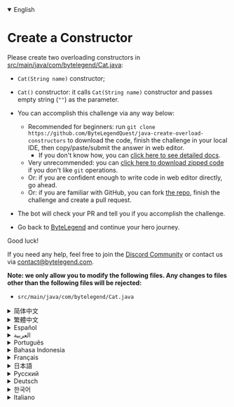 <details open='true'>
<summary>English</summary>

# Create a Constructor

Please create two overloading constructors in [src/main/java/com/bytelegend/Cat.java](https://github.com/ByteLegendQuest/java-create-overload-constructors/blob/main/src/main/java/com/bytelegend/Cat.java):
- `Cat(String name)` constructor;
- `Cat()` constructor: it calls `Cat(String name)` constructor and passes empty string (`""`) as the parameter.

- You can accomplish this challenge via any way below:
  - Recommended for beginners: run `git clone https://github.com/ByteLegendQuest/java-create-overload-constructors` to download the code,
    finish the challenge in your local IDE, then copy/paste/submit the answer in web editor.
    - If you don't know how, you can [click here to see detailed docs](https://github.com/ByteLegendQuest/java-create-overload-constructors/blob/main/docs/en/clone-and-import.md).
  - Very unrecommended: you can [click here to download zipped code](https://codeload.github.com/ByteLegendQuest/java-create-overload-constructors/zip/refs/heads/main) if you don't like `git` operations.
  - Or: if you are confident enough to write code in web editor directly, go ahead.
  - Or: if you are familiar with GitHub, you can fork [the repo](https://github.com/ByteLegendQuest/java-create-overload-constructors), finish the challenge and create a pull request.
- The bot will check your PR and tell you if you accomplish the challenge.
- Go back to [ByteLegend](https://bytelegend.com) and continue your hero journey.

Good luck!

If you need any help, feel free to join the [Discord Community](https://discord.gg/35RreUUGWt) or contact us via [contact@bytelegend.com](mailto:contact@bytelegend.com).

**Note: we only allow you to modify the following files.
Any changes to files other than the following files will be rejected:**

- `src/main/java/com/bytelegend/Cat.java`
</details>
<details>
<summary>简体中文</summary>

# 创建<ruby>重载<rt>Overload</rt></ruby>的<ruby>构造器<rt>Constructor</rt></ruby>

请在[src/main/java/com/bytelegend/Cat.java](https://github.com/ByteLegendQuest/java-create-overload-constructors/blob/main/src/main/java/com/bytelegend/Cat.java)中创建两个重载的构造器：
- `Cat(String name)`构造器；
- `Cat()`构造器，令其调用`Cat(String name)`构造器并传递空字符串（`""`）作为参数。

- 你可以使用以下任意一种方法完成挑战：
  - 初学者推荐：运行`git clone https://git.bytelegend.com/ByteLegendQuest/java-create-overload-constructors`将代码下载到本地，在本地使用IDE调试完成后复制到网页编辑器里提交。
    - 如果你不知道怎么做，可以点击[这里查看详细文档](https://github.com/ByteLegendQuest/java-create-overload-constructors/blob/main/docs/zh_hans/clone-and-import.md)。
  - 非常不推荐：如果你实在不喜欢`git`命令行操作，你可以[点击这里直接下载打包好的代码](https://ghcodeload.bytelegend.com/ByteLegendQuest/java-create-overload-constructors/zip/refs/heads/main)。
  - 或者：如果你非常自信不需要下载代码到本地调试，可以使用网页编辑器直接提交。
  - 或者：如果你对GitHub非常熟悉，你可以fork[这个仓库](https://github.com/ByteLegendQuest/java-create-overload-constructors)、完成挑战后，创建一个Pull Request。
- 机器人将会检查你的答案，告诉你你是否通过了挑战。
- 回到[字节传说](https://bytelegend.com)，然后继续你的英雄旅程。

祝你好运！

如果你需要任何帮助，欢迎加入官方玩家QQ群（在[首页](https://bytelegend.com)右下角的`联系 & 关于`菜单里可以找到入群方式）或者[Discord社区](https://discord.gg/PvmqK3hF)，或email至[contact@bytelegend.com](mailto:contact@bytelegend.com)。

**注意：我们只允许您修改以下文件，任何对其他文件的修改都会被拒绝：**

- `src/main/java/com/bytelegend/Cat.java`
</details>
<details>
<summary>繁體中文</summary>

<h1>創建構造函數</h1><p>請在<a href="https://github.com/ByteLegendQuest/java-create-overload-constructors/blob/main/src/main/java/com/bytelegend/Cat.java" target="_blank">src/main/java/com/bytelegend/Cat.java</a>中創建兩個重載構造函數：</p><ul><li><p> <code class="notranslate">Cat(String name)</code>構造函數；</p></li><li><p> <code class="notranslate">Cat()</code>構造函數：它調用<code class="notranslate">Cat(String name)</code>構造函數並傳遞空字符串 ( <code class="notranslate">&quot;&quot;</code> ) 作為參數。</p></li><li><p>您可以通過以下任何方式完成此挑戰：</p><ul><li>建議初學者：運行<code class="notranslate">git clone https://github.com/ByteLegendQuest/java-create-overload-constructors</code>下載代碼，在本地 IDE 中完成挑戰，然後在 Web 編輯器中復制/粘貼/提交答案。<ul><li>如果您不知道如何操作，可以<a href="https://github.com/ByteLegendQuest/java-create-overload-constructors/blob/main/docs/en/clone-and-import.md" target="_blank">單擊此處查看詳細文檔</a>。</li></ul></li><li>非常不推薦：如果你不喜歡<code class="notranslate">git</code>操作，可以<a href="https://codeload.github.com/ByteLegendQuest/java-create-overload-constructors/zip/refs/heads/main" target="_blank">點擊這裡下載壓縮代碼</a>。</li><li>或者：如果您有足夠的信心直接在 Web 編輯器中編寫代碼，請繼續。</li><li>或者：如果你熟悉 GitHub，你可以 fork<a href="https://github.com/ByteLegendQuest/java-create-overload-constructors" target="_blank">倉庫</a>，完成挑戰並創建一個拉取請求。</li></ul></li><li><p>機器人會檢查你的 PR 並告訴你是否完成了挑戰。</p></li><li><p>回到<a href="https://bytelegend.com" target="_blank">ByteLegend</a>繼續你的英雄之旅。</p></li></ul><p>祝你好運！</p><p>如果您需要任何幫助，請隨時加入<a href="https://discord.gg/35RreUUGWt" target="_blank">Discord 社區</a>或通過<a href="mailto:contact@bytelegend.com" target="_blank">contact@bytelegend.com</a>聯繫我們。</p><p><strong>注意：我們只允許您修改以下文件。對以下文件以外的文件的任何更改都將被拒絕：</strong></p><ul><li> <code class="notranslate">src/main/java/com/bytelegend/Cat.java</code></li></ul></details>
<details>
<summary>Español</summary>

<h1>Crear un constructor</h1><p> Cree dos constructores de sobrecarga en <a href="https://github.com/ByteLegendQuest/java-create-overload-constructors/blob/main/src/main/java/com/bytelegend/Cat.java" target="_blank">src/main/java/com/bytelegend/Cat.java</a> :</p><ul><li><p> <code class="notranslate">Cat(String name)</code> constructor;</p></li><li><p> <code class="notranslate">Cat()</code> constructor: llama al constructor <code class="notranslate">Cat(String name)</code> y pasa una cadena vacía ( <code class="notranslate">&quot;&quot;</code> ) como parámetro.</p></li><li><p> Puede lograr este desafío de cualquier manera a continuación:</p><ul><li> Recomendado para principiantes: ejecute <code class="notranslate">git clone https://github.com/ByteLegendQuest/java-create-overload-constructors</code> para descargar el código, finalice el desafío en su IDE local, luego copie/pegue/envíe la respuesta en el editor web.<ul><li> Si no sabe cómo hacerlo, puede <a href="https://github.com/ByteLegendQuest/java-create-overload-constructors/blob/main/docs/en/clone-and-import.md" target="_blank">hacer clic aquí para ver los documentos detallados</a> .</li></ul></li><li> Muy poco recomendado: puede <a href="https://codeload.github.com/ByteLegendQuest/java-create-overload-constructors/zip/refs/heads/main" target="_blank">hacer clic aquí para descargar el código comprimido</a> si no le gustan las operaciones de <code class="notranslate">git</code> .</li><li> O: si tiene la confianza suficiente para escribir código en el editor web directamente, adelante.</li><li> O: si está familiarizado con GitHub, puede bifurcar <a href="https://github.com/ByteLegendQuest/java-create-overload-constructors" target="_blank">el repositorio</a> , finalizar el desafío y crear una solicitud de extracción.</li></ul></li><li><p> El bot verificará tu PR y te dirá si logras el desafío.</p></li><li><p> Regrese a <a href="https://bytelegend.com" target="_blank">ByteLegend</a> y continúe su viaje de héroe.</p></li></ul><p> ¡Buena suerte!</p><p> Si necesita ayuda, no dude en unirse a la <a href="https://discord.gg/35RreUUGWt" target="_blank">comunidad de Discord</a> o contáctenos a través de <a href="mailto:contact@bytelegend.com" target="_blank">contact@bytelegend.com</a> .</p><p> <strong>Nota: solo le permitimos modificar los siguientes archivos. Cualquier cambio en los archivos que no sean los siguientes archivos será rechazado:</strong></p><ul><li> <code class="notranslate">src/main/java/com/bytelegend/Cat.java</code></li></ul></details>
<details>
<summary>العربية</summary>

<h1 style=";text-align:right;direction:rtl">قم بإنشاء منشئ</h1><p style=";text-align:right;direction:rtl"> يُرجى إنشاء مُنشئي التحميل الزائد في <a href="https://github.com/ByteLegendQuest/java-create-overload-constructors/blob/main/src/main/java/com/bytelegend/Cat.java" target="_blank">src / main / java / com / bytelegend / Cat.java</a> :</p><ul style=";text-align:right;direction:rtl"><li style=";text-align:right;direction:rtl"><p style=";text-align:right;direction:rtl"> مُنشئ <code class="notranslate">Cat(String name)</code> ؛</p></li><li style=";text-align:right;direction:rtl"><p style=";text-align:right;direction:rtl"> مُنشئ <code class="notranslate">Cat()</code> : يستدعي مُنشئ <code class="notranslate">Cat(String name)</code> ويمرر سلسلة فارغة ( <code class="notranslate">&quot;&quot;</code> ) كمعامل.</p></li><li style=";text-align:right;direction:rtl"><p style=";text-align:right;direction:rtl"> يمكنك إنجاز هذا التحدي بأي طريقة أدناه:</p><ul style=";text-align:right;direction:rtl"><li style=";text-align:right;direction:rtl"> موصى به للمبتدئين: قم بتشغيل <code class="notranslate">git clone https://github.com/ByteLegendQuest/java-create-overload-constructors</code> لتنزيل الكود وإنهاء التحدي في IDE المحلي الخاص بك ، ثم نسخ / لصق / إرسال الإجابة في محرر الويب.<ul style=";text-align:right;direction:rtl"><li style=";text-align:right;direction:rtl"> إذا كنت لا تعرف كيف يمكنك <a href="https://github.com/ByteLegendQuest/java-create-overload-constructors/blob/main/docs/en/clone-and-import.md" target="_blank">النقر هنا لمشاهدة المستندات التفصيلية</a> .</li></ul></li><li style=";text-align:right;direction:rtl"> غير موصى به على الإطلاق: يمكنك <a href="https://codeload.github.com/ByteLegendQuest/java-create-overload-constructors/zip/refs/heads/main" target="_blank">النقر هنا لتنزيل رمز مضغوط</a> إذا كنت لا تحب عمليات <code class="notranslate">git</code> .</li><li style=";text-align:right;direction:rtl"> أو: إذا كنت واثقًا بدرجة كافية لكتابة التعليمات البرمجية في محرر الويب مباشرةً ، فابدأ.</li><li style=";text-align:right;direction:rtl"> أو: إذا كنت معتادًا على GitHub ، فيمكنك تفرع <a href="https://github.com/ByteLegendQuest/java-create-overload-constructors" target="_blank">الريبو</a> وإنهاء التحدي وإنشاء طلب سحب.</li></ul></li><li style=";text-align:right;direction:rtl"><p style=";text-align:right;direction:rtl"> سيتحقق الروبوت من العلاقات العامة الخاصة بك ويخبرك إذا أنجزت التحدي.</p></li><li style=";text-align:right;direction:rtl"><p style=";text-align:right;direction:rtl"> ارجع إلى <a href="https://bytelegend.com" target="_blank">ByteLegend وتابع</a> رحلة بطلك.</p></li></ul><p style=";text-align:right;direction:rtl"> حظ سعيد!</p><p style=";text-align:right;direction:rtl"> إذا كنت بحاجة إلى أي مساعدة ، فلا تتردد في الانضمام إلى <a href="https://discord.gg/35RreUUGWt" target="_blank">مجتمع Discord</a> أو الاتصال بنا عبر <a href="mailto:contact@bytelegend.com" target="_blank">contact@bytelegend.com</a> .</p><p style=";text-align:right;direction:rtl"> <strong>ملاحظة: نسمح لك فقط بتعديل الملفات التالية. سيتم رفض أي تغييرات يتم إجراؤها على الملفات بخلاف الملفات التالية:</strong></p><ul style=";text-align:right;direction:rtl"><li style=";text-align:right;direction:rtl"> <code class="notranslate">src/main/java/com/bytelegend/Cat.java</code></li></ul></details>
<details>
<summary>Português</summary>

<h1>Criar um Construtor</h1><p> Por favor, crie dois construtores de sobrecarga em <a href="https://github.com/ByteLegendQuest/java-create-overload-constructors/blob/main/src/main/java/com/bytelegend/Cat.java" target="_blank">src/main/java/com/bytelegend/Cat.java</a> :</p><ul><li><p> construtor <code class="notranslate">Cat(String name)</code> ;</p></li><li><p> Construtor <code class="notranslate">Cat()</code> : chama o construtor <code class="notranslate">Cat(String name)</code> e passa uma string vazia ( <code class="notranslate">&quot;&quot;</code> ) como parâmetro.</p></li><li><p> Você pode realizar este desafio de qualquer maneira abaixo:</p><ul><li> Recomendado para iniciantes: execute <code class="notranslate">git clone https://github.com/ByteLegendQuest/java-create-overload-constructors</code> para baixar o código, termine o desafio em seu IDE local e copie/cole/envie a resposta no editor da web.<ul><li> Se você não sabe como, você pode <a href="https://github.com/ByteLegendQuest/java-create-overload-constructors/blob/main/docs/en/clone-and-import.md" target="_blank">clicar aqui para ver documentos detalhados</a> .</li></ul></li><li> Muito não recomendado: você pode <a href="https://codeload.github.com/ByteLegendQuest/java-create-overload-constructors/zip/refs/heads/main" target="_blank">clicar aqui para baixar o código zipado</a> se não gostar das operações do <code class="notranslate">git</code> .</li><li> Ou: se você estiver confiante o suficiente para escrever código diretamente no editor web, vá em frente.</li><li> Ou: se você estiver familiarizado com o GitHub, você pode bifurcar <a href="https://github.com/ByteLegendQuest/java-create-overload-constructors" target="_blank">o repo</a> , finalizar o desafio e criar um pull request.</li></ul></li><li><p> O bot verificará seu PR e informará se você cumprir o desafio.</p></li><li><p> Volte para <a href="https://bytelegend.com" target="_blank">ByteLegend</a> e continue sua jornada de herói.</p></li></ul><p> Boa sorte!</p><p> Se precisar de ajuda, sinta-se à vontade para se juntar à <a href="https://discord.gg/35RreUUGWt" target="_blank">Comunidade Discord</a> ou entre em contato conosco via <a href="mailto:contact@bytelegend.com" target="_blank">contact@bytelegend.com</a> .</p><p> <strong>Nota: só permitimos que você modifique os seguintes arquivos. Quaisquer alterações em arquivos que não sejam os arquivos a seguir serão rejeitadas:</strong></p><ul><li> <code class="notranslate">src/main/java/com/bytelegend/Cat.java</code></li></ul></details>
<details>
<summary>Bahasa Indonesia</summary>

<h1>Buat Konstruktor</h1><p> Silakan buat dua konstruktor yang kelebihan beban di <a href="https://github.com/ByteLegendQuest/java-create-overload-constructors/blob/main/src/main/java/com/bytelegend/Cat.java" target="_blank">src/main/Java/com/bytelegend/Cat.java</a> :</p><ul><li><p> Konstruktor <code class="notranslate">Cat(String name)</code> ;</p></li><li><p> Konstruktor <code class="notranslate">Cat()</code> : ia memanggil konstruktor <code class="notranslate">Cat(String name)</code> dan meneruskan string kosong ( <code class="notranslate">&quot;&quot;</code> ) sebagai parameter.</p></li><li><p> Anda dapat menyelesaikan tantangan ini melalui cara apa pun di bawah ini:</p><ul><li> Direkomendasikan untuk pemula: jalankan <code class="notranslate">git clone https://github.com/ByteLegendQuest/java-create-overload-constructors</code> untuk mengunduh kode, selesaikan tantangan di IDE lokal Anda, lalu salin/tempel/kirim jawabannya di editor web.<ul><li> Jika Anda tidak tahu caranya, Anda dapat <a href="https://github.com/ByteLegendQuest/java-create-overload-constructors/blob/main/docs/en/clone-and-import.md" target="_blank">mengklik di sini untuk melihat dokumen terperinci</a> .</li></ul></li><li> Sangat tidak direkomendasikan: Anda dapat <a href="https://codeload.github.com/ByteLegendQuest/java-create-overload-constructors/zip/refs/heads/main" target="_blank">mengklik di sini untuk mengunduh kode zip</a> jika Anda tidak menyukai operasi <code class="notranslate">git</code> .</li><li> Atau: jika Anda cukup percaya diri untuk menulis kode di editor web secara langsung, silakan.</li><li> Atau: jika Anda terbiasa dengan GitHub, Anda dapat melakukan fork <a href="https://github.com/ByteLegendQuest/java-create-overload-constructors" target="_blank">repo</a> , menyelesaikan tantangan, dan membuat permintaan tarik.</li></ul></li><li><p> Bot akan memeriksa PR Anda dan memberi tahu Anda jika Anda menyelesaikan tantangan.</p></li><li><p> Kembali ke <a href="https://bytelegend.com" target="_blank">ByteLegend</a> dan lanjutkan perjalanan pahlawan Anda.</p></li></ul><p> Semoga beruntung!</p><p> Jika Anda memerlukan bantuan, jangan ragu untuk bergabung dengan <a href="https://discord.gg/35RreUUGWt" target="_blank">Komunitas Discord</a> atau hubungi kami melalui <a href="mailto:contact@bytelegend.com" target="_blank">contact@bytelegend.com</a> .</p><p> <strong>Catatan: kami hanya mengizinkan Anda untuk mengubah file berikut. Setiap perubahan pada file selain file berikut akan ditolak:</strong></p><ul><li> <code class="notranslate">src/main/java/com/bytelegend/Cat.java</code></li></ul></details>
<details>
<summary>Français</summary>

<h1>Créer un constructeur</h1><p> Veuillez créer deux constructeurs de surcharge dans <a href="https://github.com/ByteLegendQuest/java-create-overload-constructors/blob/main/src/main/java/com/bytelegend/Cat.java" target="_blank">src/main/java/com/bytelegend/Cat.java</a> :</p><ul><li><p> Constructeur <code class="notranslate">Cat(String name)</code> ;</p></li><li><p> Constructeur <code class="notranslate">Cat()</code> : il appelle le constructeur <code class="notranslate">Cat(String name)</code> et passe une chaîne vide ( <code class="notranslate">&quot;&quot;</code> ) comme paramètre.</p></li><li><p> Vous pouvez accomplir ce défi de n&#39;importe quelle manière ci-dessous:</p><ul><li> Recommandé pour les débutants : exécutez <code class="notranslate">git clone https://github.com/ByteLegendQuest/java-create-overload-constructors</code> pour télécharger le code, terminez le défi dans votre IDE local, puis copiez/collez/soumettez la réponse dans l&#39;éditeur Web.<ul><li> Si vous ne savez pas comment faire, vous pouvez <a href="https://github.com/ByteLegendQuest/java-create-overload-constructors/blob/main/docs/en/clone-and-import.md" target="_blank">cliquer ici pour voir la documentation détaillée</a> .</li></ul></li><li> Très déconseillé : vous pouvez <a href="https://codeload.github.com/ByteLegendQuest/java-create-overload-constructors/zip/refs/heads/main" target="_blank">cliquer ici pour télécharger le code compressé</a> si vous n&#39;aimez pas les opérations <code class="notranslate">git</code> .</li><li> Ou : si vous êtes suffisamment confiant pour écrire du code directement dans l&#39;éditeur Web, continuez.</li><li> Ou : si vous êtes familier avec GitHub, vous pouvez forker <a href="https://github.com/ByteLegendQuest/java-create-overload-constructors" target="_blank">le dépôt</a> , terminer le défi et créer une demande d&#39;extraction.</li></ul></li><li><p> Le bot vérifiera votre PR et vous dira si vous accomplissez le défi.</p></li><li><p> Retournez à <a href="https://bytelegend.com" target="_blank">ByteLegend</a> et continuez votre voyage de héros.</p></li></ul><p> Bonne chance!</p><p> Si vous avez besoin d&#39;aide, n&#39;hésitez pas à rejoindre la <a href="https://discord.gg/35RreUUGWt" target="_blank">communauté Discord</a> ou à nous contacter via <a href="mailto:contact@bytelegend.com" target="_blank">contact@bytelegend.com</a> .</p><p> <strong>Remarque : nous vous autorisons uniquement à modifier les fichiers suivants. Toute modification de fichiers autres que les fichiers suivants sera rejetée :</strong></p><ul><li> <code class="notranslate">src/main/java/com/bytelegend/Cat.java</code></li></ul></details>
<details>
<summary>日本語</summary>

<h1>コンストラクターを作成する</h1><p><a href="https://github.com/ByteLegendQuest/java-create-overload-constructors/blob/main/src/main/java/com/bytelegend/Cat.java" target="_blank">src / main / java / com / bytelegend/Cat.java</a>に2つのオーバーロードコンストラクタを作成してください。</p><ul><li><p> <code class="notranslate">Cat(String name)</code>コンストラクタ;</p></li><li><p> <code class="notranslate">Cat()</code>コンストラクター： <code class="notranslate">Cat(String name)</code>コンストラクターを呼び出し、パラメーターとして空の文字列（ <code class="notranslate">&quot;&quot;</code> ）を渡します。</p></li><li><p>この課題は、以下のいずれかの方法で達成できます。</p><ul><li>初心者に推奨： <code class="notranslate">git clone https://github.com/ByteLegendQuest/java-create-overload-constructors</code>を実行してコードをダウンロードし、ローカルIDEでチャレンジを終了してから、Webエディターで回答をコピー/貼り付け/送信します。<ul><li>方法がわからない場合は、 <a href="https://github.com/ByteLegendQuest/java-create-overload-constructors/blob/main/docs/en/clone-and-import.md" target="_blank">ここをクリックして詳細なドキュメントを参照してください</a>。</li></ul></li><li>非常に推奨されていません<code class="notranslate">git</code>操作が気に入らない場合は、 <a href="https://codeload.github.com/ByteLegendQuest/java-create-overload-constructors/zip/refs/heads/main" target="_blank">ここをクリックしてzipコードをダウンロード</a>できます。</li><li>または：Webエディターで直接コードを記述できる自信がある場合は、先に進んでください。</li><li>または：GitHubに精通している場合は<a href="https://github.com/ByteLegendQuest/java-create-overload-constructors" target="_blank">、リポジトリ</a>をフォークしてチャレンジを終了し、プルリクエストを作成できます。</li></ul></li><li><p>ボットはPRをチェックし、チャレンジを達成したかどうかを通知します。</p></li><li><p> <a href="https://bytelegend.com" target="_blank">ByteLegend</a>に戻り、ヒーローの旅を続けてください。</p></li></ul><p>幸運を！</p><p>ヘルプが必要な場合は、 <a href="https://discord.gg/35RreUUGWt" target="_blank">Discordコミュニティ</a>に参加するか、contact <a href="mailto:contact@bytelegend.com" target="_blank">@bytelegend.com</a>からお問い合わせください。</p><p><strong>注：変更できるのは次のファイルのみです。次のファイル以外のファイルへの変更は拒否されます。</strong></p><ul><li> <code class="notranslate">src/main/java/com/bytelegend/Cat.java</code></li></ul></details>
<details>
<summary>Русский</summary>

<h1>Создать конструктор</h1><p> Пожалуйста, создайте два конструктора перегрузки в <a href="https://github.com/ByteLegendQuest/java-create-overload-constructors/blob/main/src/main/java/com/bytelegend/Cat.java" target="_blank">src/main/java/com/bytelegend/Cat.java</a> :</p><ul><li><p> Конструктор <code class="notranslate">Cat(String name)</code> ;</p></li><li><p> Конструктор <code class="notranslate">Cat()</code> : он вызывает конструктор <code class="notranslate">Cat(String name)</code> и передает пустую строку ( <code class="notranslate">&quot;&quot;</code> ) в качестве параметра.</p></li><li><p> Вы можете выполнить эту задачу любым способом, указанным ниже:</p><ul><li> Рекомендуется для начинающих: запустите <code class="notranslate">git clone https://github.com/ByteLegendQuest/java-create-overload-constructors</code> , чтобы загрузить код, завершите задание в локальной среде IDE, затем скопируйте/вставьте/отправьте ответ в веб-редакторе.<ul><li> Если вы не знаете, как это сделать, вы можете <a href="https://github.com/ByteLegendQuest/java-create-overload-constructors/blob/main/docs/en/clone-and-import.md" target="_blank">щелкнуть здесь, чтобы просмотреть подробную документацию</a> .</li></ul></li><li> Крайне не рекомендуется: вы можете <a href="https://codeload.github.com/ByteLegendQuest/java-create-overload-constructors/zip/refs/heads/main" target="_blank">щелкнуть здесь, чтобы загрузить заархивированный код</a> , если вам не нравятся операции <code class="notranslate">git</code> .</li><li> Или: если вы достаточно уверены, чтобы писать код напрямую в веб-редакторе, вперед.</li><li> Или: если вы знакомы с GitHub, вы можете разветвить <a href="https://github.com/ByteLegendQuest/java-create-overload-constructors" target="_blank">репо</a> , выполнить задание и создать запрос на включение.</li></ul></li><li><p> Бот проверит ваш PR и сообщит, выполнили ли вы задание.</p></li><li><p> Вернитесь в <a href="https://bytelegend.com" target="_blank">ByteLegend</a> и продолжайте свое героическое путешествие.</p></li></ul><p> Удачи!</p><p> Если вам нужна помощь, присоединяйтесь к <a href="https://discord.gg/35RreUUGWt" target="_blank">сообществу Discord</a> или свяжитесь с нами по <a href="mailto:contact@bytelegend.com" target="_blank">адресу contact@bytelegend.com</a> .</p><p> <strong>Примечание: мы разрешаем вам изменять только следующие файлы. Любые изменения в файлах, кроме следующих файлов, будут отклонены:</strong></p><ul><li> <code class="notranslate">src/main/java/com/bytelegend/Cat.java</code></li></ul></details>
<details>
<summary>Deutsch</summary>

<h1>Erstellen Sie einen Konstruktor</h1><p> Bitte erstellen Sie zwei überladende Konstruktoren in <a href="https://github.com/ByteLegendQuest/java-create-overload-constructors/blob/main/src/main/java/com/bytelegend/Cat.java" target="_blank">src/main/java/com/bytelegend/Cat.java</a> :</p><ul><li><p> <code class="notranslate">Cat(String name)</code> -Konstruktor;</p></li><li><p> <code class="notranslate">Cat()</code> Konstruktor: Er ruft den <code class="notranslate">Cat(String name)</code> -Konstruktor auf und übergibt eine leere Zeichenfolge ( <code class="notranslate">&quot;&quot;</code> ) als Parameter.</p></li><li><p> Sie können diese Herausforderung auf eine der folgenden Arten meistern:</p><ul><li> Empfohlen für Anfänger: Führen Sie <code class="notranslate">git clone https://github.com/ByteLegendQuest/java-create-overload-constructors</code> aus, um den Code herunterzuladen, beenden Sie die Herausforderung in Ihrer lokalen IDE und kopieren/fügen Sie dann die Antwort im Web-Editor ein/übermitteln Sie sie.<ul><li> Wenn Sie nicht wissen, wie, können <a href="https://github.com/ByteLegendQuest/java-create-overload-constructors/blob/main/docs/en/clone-and-import.md" target="_blank">Sie hier klicken, um detaillierte Dokumente anzuzeigen</a> .</li></ul></li><li> Sehr nicht zu empfehlen: Sie können <a href="https://codeload.github.com/ByteLegendQuest/java-create-overload-constructors/zip/refs/heads/main" target="_blank">hier klicken, um den gezippten Code herunterzuladen,</a> wenn Sie <code class="notranslate">git</code> -Operationen nicht mögen.</li><li> Oder: Wenn Sie sicher genug sind, Code direkt im Web-Editor zu schreiben, fahren Sie fort.</li><li> Oder: Wenn Sie sich mit GitHub auskennen, können Sie <a href="https://github.com/ByteLegendQuest/java-create-overload-constructors" target="_blank">das Repo forken</a> , die Challenge beenden und einen Pull-Request erstellen.</li></ul></li><li><p> Der Bot überprüft Ihre PR und teilt Ihnen mit, ob Sie die Herausforderung meistern.</p></li><li><p> Gehen Sie zurück zu <a href="https://bytelegend.com" target="_blank">ByteLegend</a> und setzen Sie Ihre Heldenreise fort.</p></li></ul><p> Viel Glück!</p><p> Wenn Sie Hilfe benötigen, können Sie sich gerne der <a href="https://discord.gg/35RreUUGWt" target="_blank">Discord Community</a> anschließen oder uns über <a href="mailto:contact@bytelegend.com" target="_blank">contact@bytelegend.com kontaktieren</a> .</p><p> <strong>Hinweis: Wir erlauben Ihnen nur, die folgenden Dateien zu ändern. Alle Änderungen an anderen Dateien als den folgenden Dateien werden abgelehnt:</strong></p><ul><li> <code class="notranslate">src/main/java/com/bytelegend/Cat.java</code></li></ul></details>
<details>
<summary>한국어</summary>

<h1>생성자 생성</h1><p> <a href="https://github.com/ByteLegendQuest/java-create-overload-constructors/blob/main/src/main/java/com/bytelegend/Cat.java" target="_blank">src/main/java/com/bytelegend/Cat.java</a> 에 두 개의 오버로딩 생성자를 생성하십시오.</p><ul><li><p> <code class="notranslate">Cat(String name)</code> 생성자;</p></li><li><p> <code class="notranslate">Cat()</code> 생성자: <code class="notranslate">Cat(String name)</code> 생성자를 호출하고 빈 문자열( <code class="notranslate">&quot;&quot;</code> )을 매개변수로 전달합니다.</p></li><li><p> 아래 방법을 통해 이 챌린지를 완료할 수 있습니다.</p><ul><li> 초보자를 위한 권장 사항: <code class="notranslate">git clone https://github.com/ByteLegendQuest/java-create-overload-constructors</code> 를 실행하여 코드를 다운로드하고 로컬 IDE에서 챌린지를 완료한 다음 웹 편집기에서 답변을 복사/붙여넣기/제출합니다.<ul><li> 방법을 모르는 경우 <a href="https://github.com/ByteLegendQuest/java-create-overload-constructors/blob/main/docs/en/clone-and-import.md" target="_blank">여기를 클릭하여 자세한 문서를 볼</a> 수 있습니다.</li></ul></li><li> 매우 권장하지 않음: <code class="notranslate">git</code> 작업이 마음에 들지 않으면 <a href="https://codeload.github.com/ByteLegendQuest/java-create-overload-constructors/zip/refs/heads/main" target="_blank">여기를 클릭하여 압축 코드를 다운로드</a> 할 수 있습니다.</li><li> 또는 웹 편집기에서 직접 코드를 작성할 만큼 자신이 있다면 계속 진행하십시오.</li><li> 또는 GitHub에 익숙하다면 리포지토리를 분기 <a href="https://github.com/ByteLegendQuest/java-create-overload-constructors" target="_blank">하고</a> 챌린지를 완료하고 풀 요청을 생성할 수 있습니다.</li></ul></li><li><p> 봇은 PR을 확인하고 도전 과제를 달성했는지 알려줍니다.</p></li><li><p> <a href="https://bytelegend.com" target="_blank">ByteLegend</a> 로 돌아가 영웅 여정을 계속하세요.</p></li></ul><p> 행운을 빕니다!</p><p> 도움이 필요하면 언제든지 <a href="https://discord.gg/35RreUUGWt" target="_blank">Discord 커뮤니티</a> 에 가입하거나 <a href="mailto:contact@bytelegend.com" target="_blank">contact@bytelegend.com</a> 을 통해 문의하세요.</p><p> <strong>참고: 다음 파일만 수정할 수 있습니다. 다음 파일 이외의 파일에 대한 변경 사항은 거부됩니다.</strong></p><ul><li> <code class="notranslate">src/main/java/com/bytelegend/Cat.java</code></li></ul></details>
<details>
<summary>Italiano</summary>

<h1>Crea un costruttore</h1><p> Si prega di creare due costruttori di overload in <a href="https://github.com/ByteLegendQuest/java-create-overload-constructors/blob/main/src/main/java/com/bytelegend/Cat.java" target="_blank">src/main/java/com/bytelegend/Cat.java</a> :</p><ul><li><p> Costruttore <code class="notranslate">Cat(String name)</code> ;</p></li><li><p> <code class="notranslate">Cat()</code> costruttore: chiama il costruttore <code class="notranslate">Cat(String name)</code> e passa una stringa vuota ( <code class="notranslate">&quot;&quot;</code> ) come parametro.</p></li><li><p> Puoi portare a termine questa sfida in qualsiasi modo di seguito:</p><ul><li> Consigliato per i principianti: esegui <code class="notranslate">git clone https://github.com/ByteLegendQuest/java-create-overload-constructors</code> per scaricare il codice, completa la sfida nel tuo IDE locale, quindi copia/incolla/invia la risposta nell&#39;editor web.<ul><li> Se non sai come fare, puoi fare <a href="https://github.com/ByteLegendQuest/java-create-overload-constructors/blob/main/docs/en/clone-and-import.md" target="_blank">clic qui per visualizzare i documenti dettagliati</a> .</li></ul></li><li> Molto sconsigliato: puoi fare <a href="https://codeload.github.com/ByteLegendQuest/java-create-overload-constructors/zip/refs/heads/main" target="_blank">clic qui per scaricare il codice zippato</a> se non ti piacciono le operazioni <code class="notranslate">git</code> .</li><li> Oppure: se sei abbastanza sicuro da scrivere il codice direttamente nell&#39;editor web, vai avanti.</li><li> Oppure: se hai familiarità con GitHub, puoi eseguire il fork <a href="https://github.com/ByteLegendQuest/java-create-overload-constructors" target="_blank">del repository</a> , completare la sfida e creare una richiesta pull.</li></ul></li><li><p> Il bot controllerà il tuo PR e ti dirà se hai superato la sfida.</p></li><li><p> Torna a <a href="https://bytelegend.com" target="_blank">ByteLegend</a> e continua il tuo viaggio da eroe.</p></li></ul><p> Buona fortuna!</p><p> Se hai bisogno di aiuto, non esitare a unirti alla <a href="https://discord.gg/35RreUUGWt" target="_blank">community di Discord</a> o contattaci tramite <a href="mailto:contact@bytelegend.com" target="_blank">contact@bytelegend.com</a> .</p><p> <strong>Nota: ti permettiamo solo di modificare i seguenti file. Eventuali modifiche ai file diversi dai seguenti file verranno rifiutate:</strong></p><ul><li> <code class="notranslate">src/main/java/com/bytelegend/Cat.java</code></li></ul></details>